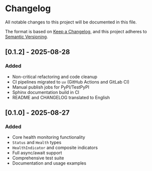# Changelog

All notable changes to this project will be documented in this file.

The format is based on [Keep a Changelog](https://keepachangelog.com/en/1.0.0/),
and this project adheres to [Semantic Versioning](https://semver.org/spec/v2.0.0.html).

## [0.1.2] - 2025-08-28

### Added
- Non-critical refactoring and code cleanup
- CI pipelines migrated to `uv` (GitHub Actions and GitLab CI)
- Manual publish jobs for PyPI/TestPyPI
- Sphinx documentation build in CI
- README and CHANGELOG translated to English

## [0.1.0] - 2025-08-27

### Added
- Core health monitoring functionality
- `Status` and `Health` types
- `HealthIndicator` and composite indicators
- Full async/await support
- Comprehensive test suite
- Documentation and usage examples
